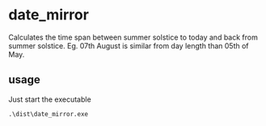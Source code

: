  # date_mirror
 Calculates the  time span between summer solstice to today and back from summer solstice.
 Eg. 07th August is similar from day length than 05th of May.
 ## usage
 Just start the executable

    .\dist\date_mirror.exe

